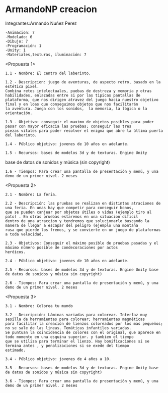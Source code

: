 # ArmandoNP  creacion
Integrantes:Armando Nuñez Perez
	
	-Animacion: 7
	-Modelado: 6
	-Dibujo: 7
	-Programación: 1
	-Unity: 1
	-Materiales,texturas, iluminación: 7

  <Propuesta 1>

	1.1 - Nombre: El centro del laberinto.

	1.2 - Descripcion: juego de aventuras, de aspecto retro, basado en la estética pixel.
	Combina retos intelectuales, puebas de destreza y memoria y otras habilidades, enlazadas entre si por las tipicas pantallas de
	plataforma, que nos dirigen atravez del juego hacia nuestro objetivo final y en loas que conseguimos objetos que nos facilitarán
	la aventura. Juega con los sonidos,  la memoria, la lógica o la orientación. 
	
	1.3 - Objetivo: conseguir el maximo de objetos posibles para poder pasar con mayor eficacia las pruebas; conseguir las tres 
	piezas vitales para poder resolver el enigma que abre la última puerta del laberinto.

	1.4 - Público objetivo: jovenes de 10 años en adelante.

	1.5 - Recursos: bases de modelos 3d y de texturas. Engine Unity
base de datos de sonidos y música (sin copyright)

	1.6 - Tiempos: Para crear una pantalla de presentación y menú, y una demo de un primer nivel. 2 meses




   <Propuesta 2>

	2.1 - Nombre: La feria.

	2.2 - Descripción: las pruebas se realizan en distintas atraciones de una feria. En unas hay que competir para conseguir bonos,
	que se pueden canjear por objetos útiles o vidas (ejemplo tiro al pato) . En otras pruebas estaremos en una situacion dificil 
	dentro de una atraccion y tendremos que solucionarlo buscando la manera de llegar a escapar del peligro (ejemplo una montaña 
	rusa que pierde los frenos, y se convierte en un juego de plataformas a toda velocidad.

	2.3 - Objetivos: Conseguir el máximo posible de pruebas pasadas y el máximo número posible de condecoraciones por actos
	heróicos.

	2.4 - Público objetivo: jovenes de 10 años en adelante.

	2.5 - Recursos: bases de modelos 3d y de texturas. Engine Unity base de datos de sonidos y música sin copyright)

	2.6 - Tiempos: Para crear una pantalla de presentación y menú, y una demo de un primer nivel. 2 meses




   <Propuesta 3>

	3.1 - Nombre: Colorea tu mundo

	3.2 - Descripción: Láminas variadas para colorear. Interfaz muy sesilla de herramientas para colorear; herramientas magnéticas 
	para facilitar la creación de lienzos coloreados por los mas pequeños; no se sale de las lineas. Temáticas infantiles variadas.
	Se puntuan la coincidencia de colores con el original, que aparece en todo momento en una esquina superior. y tambien el tiempo
	que se utiliza para terminar el lienzo. Hay bonificaciones si se termina antes , y penalizaciones si se exede del tiempo
	estimado.

	3.4 - Público objetivo: jovenes de 4 años a 10.

	3.5 - Recursos: bases de modelos 3d y de texturas. Engine Unity base de datos de sonidos y música sin copyright)

	3.6 - Tiempos: Para crear una pantalla de presentación y menú, y una demo de un primer nivel. 2 meses
 















